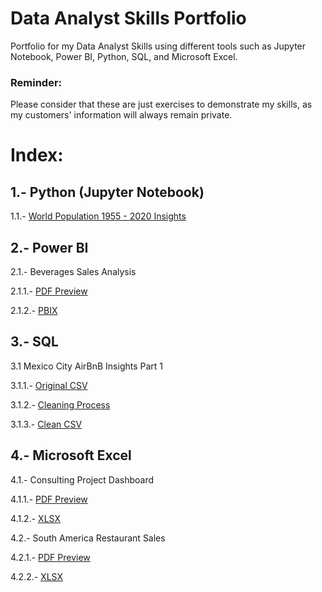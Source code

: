 # Data Analyst Skills Portfolio
Portfolio for my Data Analyst Skills using different tools such as Jupyter Notebook, Power BI, Python, SQL, and Microsoft Excel.

### Reminder:
Please consider that these are just exercises to demonstrate my skills, as my customers' information will always remain private.


# Index:

## 1.- Python (Jupyter Notebook)

1.1.- [World Population 1955 - 2020 Insights](https://github.com/jolverac/Data-Analyst-Portfolio/blob/main/World_Population_1955-2020_Insights.ipynb)    
    
## 2.- Power BI

2.1.- Beverages Sales Analysis

2.1.1.- [PDF Preview](https://github.com/jolverac/Data-Analyst-Portfolio/blob/main/Beverages_Sales_Analysis.pdf)
        
2.1.2.- [PBIX](https://github.com/jolverac/Data-Analyst-Portfolio/blob/main/Beverages_Sales_Analysis.pbix)

## 3.- SQL

3.1 Mexico City AirBnB Insights Part 1

3.1.1.- [Original CSV]()

3.1.2.- [Cleaning Process]()

3.1.3.- [Clean CSV]()

## 4.- Microsoft Excel

4.1.- Consulting Project Dashboard

4.1.1.- [PDF Preview](https://github.com/jolverac/Data-Analyst-Portfolio/blob/main/Consulting_Project_%20Dashboard.pdf)
        
4.1.2.- [XLSX](https://github.com/jolverac/Data-Analyst-Portfolio/blob/main/Consulting_Project_%20Dashboard.xlsx)

4.2.- South America Restaurant Sales 

4.2.1.- [PDF Preview](https://github.com/jolverac/Data-Analyst-Portfolio/blob/main/SouthAmerica_Restaurant_Sales.pdf)
        
4.2.2.- [XLSX](https://github.com/jolverac/Data-Analyst-Portfolio/blob/main/SouthAmerica_Restaurant_Sales.xlsx)

